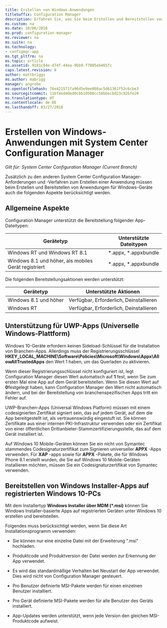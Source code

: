 ```yaml
---
title: Erstellen von Windows-Anwendungen
titleSuffix: Configuration Manager
description: Erfahren Sie, was Sie beim Erstellen und Bereitstellen von Anwendungen für Windows-Geräte berücksichtigen müssen.
ms.custom: na
ms.date: 10/06/2016
ms.prod: configuration-manager
ms.reviewer: na
ms.suite: na
ms.technology:
- configmgr-app
ms.tgt_pltfrm: na
ms.topic: article
ms.assetid: 9181c84e-d74f-44ea-9bb9-f7805eb465fc
caps.latest.revision: 8
author: mattbriggs
ms.author: mabrigg
manager: angrobe
ms.openlocfilehash: 76e421571fa96d5e9ee808ac5d61361f52c6cbe3
ms.sourcegitcommit: 11bf4ed40ed0cbb10500cc58bbecbd23c92bfe20
ms.translationtype: HT
ms.contentlocale: de-DE
ms.lasthandoff: 03/27/2018
---
```

# <a name="create-windows-applications-with-system-center-configuration-manager"></a>Erstellen von Windows-Anwendungen mit System Center Configuration Manager

*Gilt für: System Center Configuration Manager (Current Branch)*

Zusätzlich zu den anderen System Center Configuration Manager-Anforderungen und -Verfahren zum Erstellen einer Anwendung müssen beim Erstellen und Bereitstellen von Anwendungen für Windows-Geräte auch die folgenden Aspekte berücksichtigt werden.  

## <a name="general-considerations"></a>Allgemeine Aspekte  
 Configuration Manager unterstützt die Bereitstellung folgender App-Dateitypen:  

|Gerätetyp|Unterstützte Dateitypen|  
|-----------------|---------------------|  
|Windows RT und Windows RT 8.1|\*.appx, \*.appxbundle|  
|Windows 8.1 und höher, als mobiles Gerät registriert|\*.appx, \*.appxbundle|  

 Die folgenden Bereitstellungsaktionen werden unterstützt:  

|Gerätetyp|Unterstützte Aktionen|  
|-----------------|-----------------------|  
|Windows 8.1 und höher|Verfügbar, Erforderlich, Deinstallieren|  
|Windows RT|Verfügbar, Erforderlich, Deinstallieren|  

## <a name="support-for-universal-windows-platform-uwp-apps"></a>Unterstützung für UWP-Apps (Universelle Windows-Plattform)  
 Windows 10-Geräte erfordern keinen Sideload-Schlüssel für die Installation von Branchen-Apps. Allerdings muss der Registrierungsschlüssel **HKEY_LOCAL_MACHINE\Software\Policies\Microsoft\Windows\Appx\AllowAllTrustedApps** den Wert 1 haben, um das Querladen zu aktivieren.  

 Wenn dieser Registrierungsschlüssel nicht konfiguriert ist, legt Configuration Manager diesen Wert automatisch auf **1** fest, wenn Sie zum ersten Mal eine App auf dem Gerät bereitstellen. Wenn Sie diesen Wert auf **0**festgelegt haben, kann Configuration Manager den Wert nicht automatisch ändern, und bei der Bereitstellung von branchenspezifischen Apps tritt ein Fehler auf.  

 UWP-Branchen-Apps (Universal Windows Platform) müssen mit einem codesignierten Zertifikat signiert sein, das auf jedem Gerät, auf dem die App bereitgestellt ist, als vertrauenswürdig eingestuft ist. Sie können Zertifikate aus einer internen PKI-Infrastruktur verwenden oder ein Zertifikat von einer öffentlichen Drittanbieter-Stammzertifizierungsstelle, das auf dem Gerät installiert ist.  

 Auf Windows 10 Mobile-Geräten können Sie ein nicht von Symantec stammendes Codesignaturzertifikat zum Signieren universeller **APPX** -Apps verwenden. Für **XAP** -apps sowie für **APPX** -Pakete, die für Windows Phone 8.1 erstellt wurden, die Sie auf Windows 10 Mobile-Geräten installieren möchten, müssen Sie ein Codesignaturzertifikat von Symantec verwenden.  

## <a name="deploy-windows-installer-apps-to-enrolled-windows-10-pcs"></a>Bereitstellen von Windows Installer-Apps auf registrierten Windows 10-PCs  
 Mit dem Installertyp **Windows Installer über MDM (\*.msi)** können Sie Windows Installer-basierte Apps auf registrierten Geräten unter Windows 10 erstellen und bereitstellen.  

 Folgendes muss berücksichtigt werden, wenn Sie diese Art Installationsprogramm verwenden:  

-   Sie können nur eine einzelne Datei mit der Erweiterung ".msi" hochladen.  

-   Produktcode und Produktversion der Datei werden zur Erkennung der App verwendet.  

-   Es wird das standardmäßige Verhalten bei Neustart der App verwendet. Dies wird nicht von Configuration Manager gesteuert.  

-   Pro Benutzer definierte MSI-Pakete werden für einen einzelnen Benutzer installiert.  

-   Pro Gerät definierte MSI-Pakete werden für alle Benutzer des Geräts installiert.  

-   App-Updates werden unterstützt, wenn jede Version den gleichen MSI-Produktcode aufweist.  
